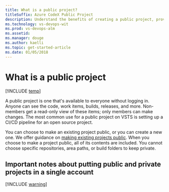 ```yaml
---
title: What is a public project? 
titleSuffix: Azure CodeX Public Project
description: Understand the benefits of creating a public project, provide anonymous users ability to view your projects
ms.technology: vs-devops-wit
ms.prod: vs-devops-alm
ms.assetid: 
ms.manager: douge
ms.author: kaelli
ms.topic: get-started-article
ms.date: 01/05/2018
---
```


# What is a public project

[!INCLUDE [temp](_shared/version-public-projects.md)]

A public project is one that's available to everyone without logging in.
Anyone can see the code, work items, builds, releases, and more.
Non-members get a read-only view of these items; only members can make changes.
The most common use for a public project on VSTS is setting up a CI/CD pipeline for an open source project.

You can choose to make an existing project public, or you can create a new one.
We offer guidance on [making existing projects public](make-project-public.md).
When you choose to make a project public, all of its contents are included.
You cannot choose specific repositories, area paths, or build folders to keep private.

## Important notes about putting public and private projects in a single account

[!INCLUDE [warning](_shared/warning-cross-link.md)]
